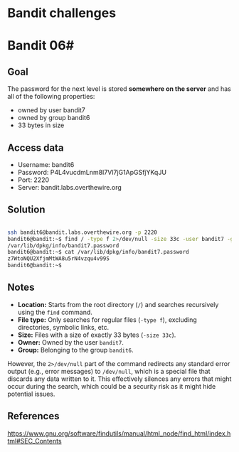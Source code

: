 
# Bandit challenges
# Bandit 06#

## Goal

The password for the next level is stored **somewhere on the server** and has all of the following properties:

- owned by user bandit7
- owned by group bandit6
- 33 bytes in size
## Access data

+ Username: bandit6
+ Password: P4L4vucdmLnm8I7Vl7jG1ApGSfjYKqJU
+ Port: 2220
+ Server: bandit.labs.overthewire.org
## Solution

```bash

ssh bandit6@bandit.labs.overthewire.org -p 2220
bandit6@bandit:~$ find / -type f 2>/dev/null -size 33c -user bandit7 -group bandit6
/var/lib/dpkg/info/bandit7.password
bandit6@bandit:~$ cat /var/lib/dpkg/info/bandit7.password
z7WtoNQU2XfjmMtWA8u5rN4vzqu4v99S
bandit6@bandit:~$

````

## Notes
- **Location:** Starts from the root directory (`/`) and searches recursively using the `find` command.
- **File type:** Only searches for regular files (`-type f`), excluding directories, symbolic links, etc.
- **Size:** Files with a size of exactly 33 bytes (`-size 33c`).
- **Owner:** Owned by the user `bandit7`.
- **Group:** Belonging to the group `bandit6`.

However, the `2>/dev/null` part of the command redirects any standard error output (e.g., error messages) to `/dev/null`, which is a special file that discards any data written to it. This effectively silences any errors that might occur during the search, which could be a security risk as it might hide potential issues.

## References
https://www.gnu.org/software/findutils/manual/html_node/find_html/index.html#SEC_Contents